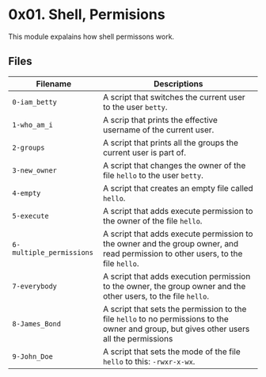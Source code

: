 # 0x01. Shell, Permisions

This module expalains how shell permissons work.


## Files

| Filename | Descriptions |
| ---------------------| ---------------------------------|
| `0-iam_betty` | A script that switches the current user to the user `betty`. |
| `1-who_am_i` | A scrip that prints the effective username of the current user. |
| `2-groups` | A script that prints all the groups the current user is part of. |
| `3-new_owner` | A script that changes the owner of the file `hello` to the user `betty`. |
| `4-empty` | A script that creates an empty file called `hello`. |
| `5-execute` | A script that adds execute permission to the owner of the file `hello`.|
| `6-multiple_permissions` | A script that adds execute permission to the owner and the group owner, and read permission to other users, to the file `hello`.|
| `7-everybody` | A script that adds execution permission to the owner, the group owner and the other users, to the file `hello`. |
| `8-James_Bond` | A script that sets the permission to the file `hello` to no permissions to the owner and group, but gives other users all the permissions |
| `9-John_Doe` | A script that sets the mode of the file `hello` to this: `-rwxr-x-wx`. |

